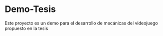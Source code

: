 # Demo-Tesis
 Este proyecto es un demo para el desarrollo de mecánicas del videojuego propuesto en la tesis
